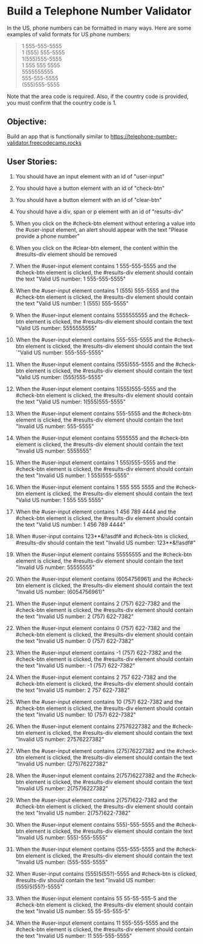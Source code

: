 # Build a Telephone Number Validator

In the US, phone numbers can be formatted in many ways. Here are some examples of valid formats for US phone numbers:

> 1 555-555-5555  
> 1 (555) 555-5555  
> 1(555)555-5555  
> 1 555 555 5555  
> 5555555555  
> 555-555-5555  
> (555)555-5555

Note that the area code is required. Also, if the country code is provided, you must confirm that the country code is 1.

## Objective:

Build an app that is functionally similar to https://telephone-number-validator.freecodecamp.rocks

## User Stories:

1. You should have an input element with an id of "user-input"

2. You should have a button element with an id of "check-btn"

3. You should have a button element with an id of "clear-btn"

4. You should have a div, span or p element with an id of "results-div"

5. When you click on the #check-btn element without entering a value into the #user-input element, an alert should appear with the text "Please provide a phone number"

6. When you click on the #clear-btn element, the content within the #results-div element should be removed

7. When the #user-input element contains 1 555-555-5555 and the #check-btn element is clicked, the #results-div element should contain the text "Valid US number: 1 555-555-5555"
8. When the #user-input element contains 1 (555) 555-5555 and the #check-btn element is clicked, the #results-div element should contain the text "Valid US number: 1 (555) 555-5555"
9. When the #user-input element contains 5555555555 and the #check-btn element is clicked, the #results-div element should contain the text "Valid US number: 5555555555"
10. When the #user-input element contains 555-555-5555 and the #check-btn element is clicked, the #results-div element should contain the text `"Valid US number: 555-555-5555"
11. When the #user-input element contains (555)555-5555 and the #check-btn element is clicked, the #results-div element should contain the text "Valid US number: (555)555-5555"
12. When the #user-input element contains 1(555)555-5555 and the #check-btn element is clicked, the #results-div element should contain the text "Valid US number: 1(555)555-5555"
13. When the #user-input element contains 555-5555 and the #check-btn element is clicked, the #results-div element should contain the text "Invalid US number: 555-5555"
14. When the #user-input element contains 5555555 and the #check-btn element is clicked, the #results-div element should contain the text "Invalid US number: 5555555"
15. When the #user-input element contains 1 555)555-5555 and the #check-btn element is clicked, the #results-div element should contain the text "Invalid US number: 1 555)555-5555"
16. When the #user-input element contains 1 555 555 5555 and the #check-btn element is clicked, the #results-div element should contain the text "Valid US number: 1 555 555 5555"
17. When the #user-input element contains 1 456 789 4444 and the #check-btn element is clicked, the #results-div element should contain the text "Valid US number: 1 456 789 4444"
18. When #user-input contains 123**&!!asdf# and #check-btn is clicked, #results-div should contain the text "Invalid US number: 123**&!!asdf#"
19. When the #user-input element contains 55555555 and the #check-btn element is clicked, the #results-div element should contain the text "Invalid US number: 55555555"
20. When the #user-input element contains (6054756961) and the #check-btn element is clicked, the #results-div element should contain the text "Invalid US number: (6054756961)"
21. When the #user-input element contains 2 (757) 622-7382 and the #check-btn element is clicked, the #results-div element should contain the text "Invalid US number: 2 (757) 622-7382"
22. When the #user-input element contains 0 (757) 622-7382 and the #check-btn element is clicked, the #results-div element should contain the text "Invalid US number: 0 (757) 622-7382"
23. When the #user-input element contains -1 (757) 622-7382 and the #check-btn element is clicked, the #results-div element should contain the text "Invalid US number: -1 (757) 622-7382"
24. When the #user-input element contains 2 757 622-7382 and the #check-btn element is clicked, the #results-div element should contain the text "Invalid US number: 2 757 622-7382"
25. When the #user-input element contains 10 (757) 622-7382 and the #check-btn element is clicked, the #results-div element should contain the text "Invalid US number: 10 (757) 622-7382"
26. When the #user-input element contains 27576227382 and the #check-btn element is clicked, the #results-div element should contain the text "Invalid US number: 27576227382"
27. When the #user-input element contains (275)76227382 and the #check-btn element is clicked, the #results-div element should contain the text "Invalid US number: (275)76227382"
28. When the #user-input element contains 2(757)6227382 and the #check-btn element is clicked, the #results-div element should contain the text "Invalid US number: 2(757)6227382"
29. When the #user-input element contains 2(757)622-7382 and the #check-btn element is clicked, the #results-div element should contain the text "Invalid US number: 2(757)622-7382"
30. When the #user-input element contains 555)-555-5555 and the #check-btn element is clicked, the #results-div element should contain the text "Invalid US number: 555)-555-5555"
31. When the #user-input element contains (555-555-5555 and the #check-btn element is clicked, the #results-div element should contain the text "Invalid US number: (555-555-5555"
32. When #user-input contains (555)5(55?)-5555 and #check-btn is clicked, #results-div should contain the text "Invalid US number: (555)5(55?)-5555"
33. When the #user-input element contains 55 55-55-555-5 and the #check-btn element is clicked, the #results-div element should contain the text "Invalid US number: 55 55-55-555-5"
34. When the #user-input element contains 11 555-555-5555 and the #check-btn element is clicked, the #results-div element should contain the text "Invalid US number: 11 555-555-5555"
